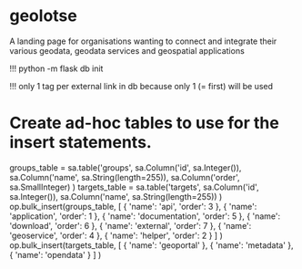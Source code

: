 # geolotse

A landing page for organisations wanting to connect and integrate their various geodata, geodata services and geospatial applications

!!! python -m flask db init

!!! only 1 tag per external link in db because only 1 (= first) will be used

# Create ad-hoc tables to use for the insert statements.
groups_table = sa.table('groups',
sa.Column('id', sa.Integer()),
sa.Column('name', sa.String(length=255)),
sa.Column('order', sa.SmallInteger)
)
targets_table = sa.table('targets',
sa.Column('id', sa.Integer()),
sa.Column('name', sa.String(length=255))
)
op.bulk_insert(groups_table, [
    { 'name': 'api', 'order': 3 },
    { 'name': 'application', 'order': 1 },
    { 'name': 'documentation', 'order': 5 },
    { 'name': 'download', 'order': 6 },
    { 'name': 'external', 'order': 7 },
    { 'name': 'geoservice', 'order': 4 },
    { 'name': 'helper', 'order': 2 }
  ]
)
op.bulk_insert(targets_table, [
    { 'name': 'geoportal' },
    { 'name': 'metadata' },
    { 'name': 'opendata' }
  ]
)

